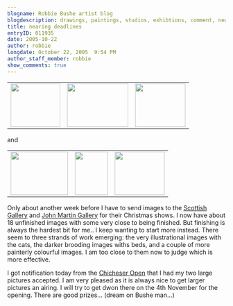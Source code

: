 ```yaml
---
blogname: Robbie Bushe artist blog
blogdescription: drawings, paintings, studios, exhibtions, comment, news as they happen to Robbie Bushe
title: nearing deadlines
entryID: 011935
date: 2005-10-22
author: robbie
longdate: October 22, 2005  9:54 PM
author_staff_member: robbie
show_comments: true
---
```


<table><tr><td><a href="http://mtengine.pumpernickle.net/mt_pages/robbiebushe/previously/beds22oct05.html" onclick="window.open('http://mtengine.pumpernickle.net/mt_pages/robbiebushe/previously/beds22oct05.html','popup','width=491,height=429,scrollbars=no,resizable=no,toolbar=no,directories=no,location=no,menubar=no,status=no,left=0,top=0'); return false"><img src="http://mtengine.pumpernickle.net/mt_pages/robbiebushe/previously/beds22oct05-thumb.JPG" width="114" height="100" alt="" /></a></td><td><a href="http://mtengine.pumpernickle.net/mt_pages/robbiebushe/previously/bridgew22oct05.html" onclick="window.open('http://mtengine.pumpernickle.net/mt_pages/robbiebushe/previously/bridgew22oct05.html','popup','width=547,height=386,scrollbars=no,resizable=no,toolbar=no,directories=no,location=no,menubar=no,status=no,left=0,top=0'); return false"><img src="http://mtengine.pumpernickle.net/mt_pages/robbiebushe/previously/bridgew22oct05-thumb.JPG" width="141" height="100" alt="" /></a></td><td><a href="http://mtengine.pumpernickle.net/mt_pages/robbiebushe/previously/catreeman22oct05.html" onclick="window.open('http://mtengine.pumpernickle.net/mt_pages/robbiebushe/previously/catreeman22oct05.html','popup','width=517,height=445,scrollbars=no,resizable=no,toolbar=no,directories=no,location=no,menubar=no,status=no,left=0,top=0'); return false"><img src="http://mtengine.pumpernickle.net/mt_pages/robbiebushe/previously/catreeman22oct05-thumb.JPG" width="116" height="100" alt="" /></a></td></tr></table>

<p>and</p>

<table><tr><td><a href="http://mtengine.pumpernickle.net/mt_pages/robbiebushe/previously/gusty22oct05.html" onclick="window.open('http://mtengine.pumpernickle.net/mt_pages/robbiebushe/previously/gusty22oct05.html','popup','width=553,height=416,scrollbars=no,resizable=no,toolbar=no,directories=no,location=no,menubar=no,status=no,left=0,top=0'); return false"><img src="http://mtengine.pumpernickle.net/mt_pages/robbiebushe/previously/gusty22oct05-thumb.JPG" width="132" height="100" alt="" /></a></td><td><a href="http://mtengine.pumpernickle.net/mt_pages/robbiebushe/previously/red22oct05.html" onclick="window.open('http://mtengine.pumpernickle.net/mt_pages/robbiebushe/previously/red22oct05.html','popup','width=401,height=523,scrollbars=no,resizable=no,toolbar=no,directories=no,location=no,menubar=no,status=no,left=0,top=0'); return false"><img src="http://mtengine.pumpernickle.net/mt_pages/robbiebushe/previously/red22oct05-thumb.JPG" width="76" height="100" alt="" /></a></td><td><a href="http://mtengine.pumpernickle.net/mt_pages/robbiebushe/previously/womancats22oct05.html" onclick="window.open('http://mtengine.pumpernickle.net/mt_pages/robbiebushe/previously/womancats22oct05.html','popup','width=509,height=441,scrollbars=no,resizable=no,toolbar=no,directories=no,location=no,menubar=no,status=no,left=0,top=0'); return false"><img src="http://mtengine.pumpernickle.net/mt_pages/robbiebushe/previously/womancats22oct05-thumb.JPG" width="115" height="100" alt="" /></a></td></tr></table>

<p>Only about another week before I have to send images to the <a href="http://www.scottish-gallery.co.uk/">Scottish Gallery</a> and <a href="http://www.jmlondon.com/">John Martin Gallery</a> for their Christmas shows. I now have about 18 unfinished images with some very close to being finished. But finishing is always the hardest bit for me.. I keep wanting to start more instead. There seem to three strands of work emerging: the very illustrational images with the cats, the darker brooding images withs beds, and a couple of more painterly colourful images. I am too close to them now to judge which is more effective.</p>

<p>I got notification today  from the <a href="http://www.chichesteropenart.co.uk/">Chicheser Open</a> that I had my two large pictures accepted. I am very pleased as it is always nice to get larger pictures an airing. I will try to get dwon there on the 4th November for the opening. There are good prizes... (dream on Bushe man...)</p>

